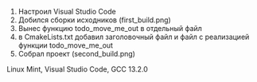1. Настроил Visual Studio Code
2. Добился сборки исходников (first_build.png)
3. Вынес функцию todo_move_me_out в отдельный файл
4. в CmakeLists.txt добавил заголовочный файл и файл с реализацией функции todo_move_me_out
5. Собрал проект (second_build.png)

Linux Mint, Visual Studio Code, GCC 13.2.0
